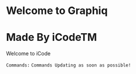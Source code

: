 # Welcome to Graphiq
# Made By iCodeTM



Welcome to iCode 

`Commands:`
`Commands Updating as soon as possible!`
